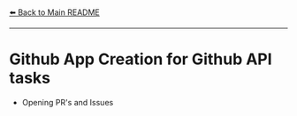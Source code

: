 [⬅️ Back to Main README](README.md)

---
# Github App Creation for Github API tasks
- Opening PR's and Issues